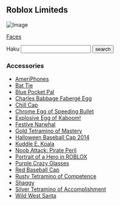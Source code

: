 ## Roblox Limiteds

![Image](https://user-images.githubusercontent.com/37746191/108605219-768d9180-73bb-11eb-8df0-4a8f40adc298.png)

[Faces](/faces.html)

<form>
  Haku
  <input type="text">
  <input type="submit" value="search">
</form>

### Accessories
- [AmeriPhones](https://www.roblox.com/catalog/55224802/AmeriPhones)
- [Bat Tie](https://www.roblox.com/catalog/63239668/Bat-Tie)
- [Blue Pocket Pal](https://www.roblox.com/catalog/658757624/Blue-Pocket-Pal)
- [Charles Babbage Fabergé Egg](https://www.roblox.com/catalog/76692101/Charles-Babbage-Faberg-Egg)
- [Chill Cap](https://www.roblox.com/catalog/321570512/Chill-Cap)
- [Chrome Egg of Speeding Bullet](https://www.roblox.com/catalog/24826640/Chrome-Egg-of-Speeding-Bullet)
- [Explosive Egg of Kaboom!](https://www.roblox.com/catalog/24826755/Explosive-Egg-of-Kaboom)
- [Festive Narwhal](https://www.roblox.com/catalog/140469731/Festive-Narwhal)
- [Gold Tetramino of Mastery](https://www.roblox.com/catalog/5786047/Gold-Tetramino-of-Mastery)
- [Halloween Baseball Cap 2014](https://www.roblox.com/catalog/184745025/Halloween-Baseball-Cap-2014)
- [Kuddle E. Koala](https://www.roblox.com/catalog/44113968/Kuddle-E-Koala)
- [Noob Attack: Pirate Peril](https://www.roblox.com/catalog/1241224444/Noob-Attack-Pirate-Peril)
- [Portrait of a Hero in ROBLOX](https://www.roblox.com/catalog/331486631/Portrait-of-a-Hero-in-ROBLOX)
- [Purple Crazy Glasses](https://www.roblox.com/catalog/243854130/Purple-Crazy-Glasses)
- [Red Baseball Cap](https://www.roblox.com/catalog/1028606/Red-Baseball-Cap)
- [Rusty Tetramino of Competence](https://www.roblox.com/catalog/5785985/Rusty-Tetramino-of-Competence)
- [Shaggy](https://www.roblox.com/catalog/20573078/Shaggy)
- [Silver Tetramino of Accomplishment](https://www.roblox.com/catalog/5786026/Silver-Tetramino-of-Accomplishment)
- [Wild West Santa](https://www.roblox.com/catalog/19296155/Wild-West-Santa)







